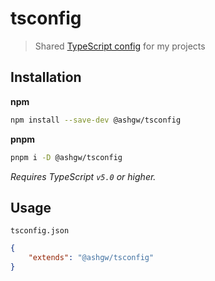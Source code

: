 # tsconfig

> Shared [TypeScript config](https://www.typescriptlang.org/docs/handbook/tsconfig-json.html) for my projects

## Installation 

**npm**
```sh
npm install --save-dev @ashgw/tsconfig
```
**pnpm**
```sh
pnpm i -D @ashgw/tsconfig
```

*Requires TypeScript `v5.0` or higher.*

## Usage

`tsconfig.json`

```json
{
	"extends": "@ashgw/tsconfig"
}
```
